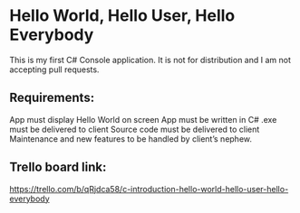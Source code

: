 # Hello World, Hello User, Hello Everybody

This is my first C# Console application. It is not for distribution and I am not accepting pull requests.

## Requirements:
App must display Hello World on screen
App must be written in C#
.exe must be delivered to client
Source code must be delivered to client
Maintenance and new features to be handled by client’s nephew.

## Trello board link:
https://trello.com/b/qRjdca58/c-introduction-hello-world-hello-user-hello-everybody
